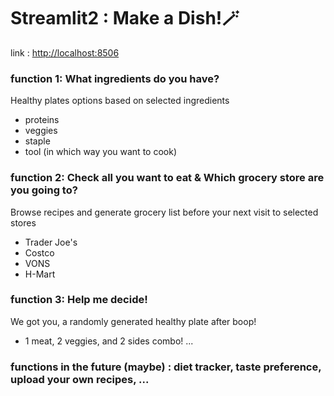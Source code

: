 # Streamlit2 : Make a Dish!🪄
link : [http://localhost:8506](https://app-makeadish-carxbk8qgfnon7rzje8gdq.streamlit.app)

### function 1: What ingredients do you have?
Healthy plates options based on selected ingredients

* proteins
* veggies
* staple
* tool (in which way you want to cook)


### function 2: Check all you want to eat & Which grocery store are you going to?
Browse recipes and generate grocery list before your next visit to selected stores

* Trader Joe's
* Costco
* VONS
* H-Mart

### function 3: Help me decide!
We got you, a randomly generated healthy plate after boop!
* 1 meat, 2 veggies, and 2 sides combo!
...
### functions in the future (maybe) : diet tracker, taste preference, upload your own recipes, ...
